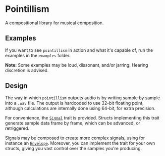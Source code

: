 # Pointillism

A compositional library for musical composition.

## Examples

If you want to see `pointillism` in action and what it's capable of, run the
examples in the `examples` folder.

**Note:** Some examples may be loud, dissonant, and/or jarring. Hearing 
discretion is advised.

## Design

The way in which `pointillism` outputs audio is by writing sample by sample
into a `.wav` file. The output is hardcoded to use 32-bit floating point, 
although calculations are internally done using 64-bit, for extra precision.

For convenience, the [`Signal`](crate::signal::Signal) trait is provided.
Structs implementing this trait generate sample data frame by frame, which
can be advanced, or retriggered.

Signals may be composed to create more complex signals, using for instance
an [`Envelope`](crate::effects::Envelope). Moreover, you can implement the
trait for your own structs, giving you vast control over the samples you're
producing.